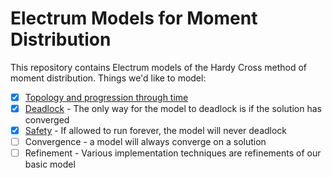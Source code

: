# Electrum Models for Moment Distribution

This repository contains Electrum models of the Hardy Cross method of moment distribution. Things we'd like to model:

- [x] [Topology and progression through time](hcm.ele)
- [x] [Deadlock](hcm-deadlock.ele) - The only way for the model to deadlock is if the solution has converged
- [x] [Safety](hcm-safety.ele) - If allowed to run forever, the model will never deadlock
- [ ] Convergence - a model will always converge on a solution
- [ ] Refinement - Various implementation techniques are refinements of our basic model